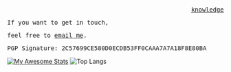 <p align="right">
  <samp>
    <a href="https://www.startpage.com//">knowledge</a>
  </samp>
</p>

<p align="Left">
  <samp>
  If you want to get in touch,
  </samp>
</p>

<p align="Left">
  <samp>
  feel free to <a href="mailto:kwxynv@tuta.io">email me</a>.
  </samp>
</p>

<p align="Left">
  <samp>
    PGP Signature: 2C57699CE580D0ECDB53FF0CAAA7A7A18F8E80BA
  </samp>

[![My Awesome Stats](https://awesome-github-stats.azurewebsites.net/user-stats/KWXYNV?cardType=github&theme=dark&showIcons=false&preferLogin=false)](https://git.io/awesome-stats-card)
![Top Langs](https://github-readme-stats.vercel.app/api/top-langs/?username=KWXYNV&hide_progress=true&theme=dark#gh-dark-mode-only)
